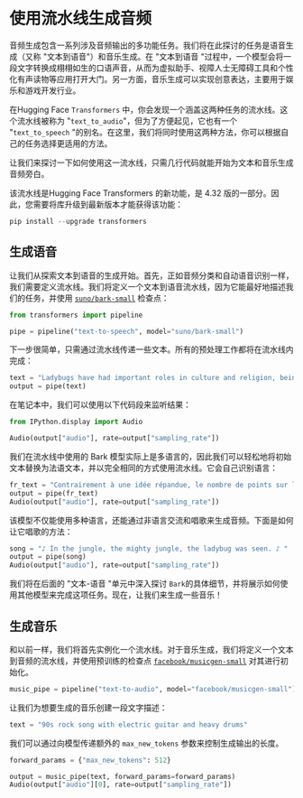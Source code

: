 # 使用流水线生成音频
音频生成包含一系列涉及音频输出的多功能任务。我们将在此探讨的任务是语音生成（又称 "文本到语音"）和音乐生成。在 "文本到语音 "过程中，一个模型会将一段文字转换成栩栩如生的口语声音，从而为虚拟助手、视障人士无障碍工具和个性化有声读物等应用打开大门。另一方面，音乐生成可以实现创意表达，主要用于娱乐和游戏开发行业。

在Hugging Face `Transformers` 中，你会发现一个涵盖这两种任务的流水线。这个流水线被称为 "`text_to_audio`"，但为了方便起见，它也有一个 "`text_to_speech` "的别名。在这里，我们将同时使用这两种方法，你可以根据自己的任务选择更适用的方法。

让我们来探讨一下如何使用这一流水线，只需几行代码就能开始为文本和音乐生成音频旁白。

该流水线是Hugging Face Transformers 的新功能，是 4.32 版的一部分。因此，您需要将库升级到最新版本才能获得该功能：

```python
pip install --upgrade transformers
```

## 生成语音
让我们从探索文本到语音的生成开始。首先，正如音频分类和自动语音识别一样，我们需要定义流水线。我们将定义一个文本到语音流水线，因为它能最好地描述我们的任务，并使用 [`suno/bark-small`](https://huggingface.co/suno/bark-small) 检查点：

```python
from transformers import pipeline

pipe = pipeline("text-to-speech", model="suno/bark-small")
```

下一步很简单，只需通过流水线传递一些文本。所有的预处理工作都将在流水线内完成：

```python
text = "Ladybugs have had important roles in culture and religion, being associated with luck, love, fertility and prophecy. "
output = pipe(text)
```

在笔记本中，我们可以使用以下代码段来监听结果：

```python
from IPython.display import Audio

Audio(output["audio"], rate=output["sampling_rate"])
```

我们在流水线中使用的 Bark 模型实际上是多语言的，因此我们可以轻松地将初始文本替换为法语文本，并以完全相同的方式使用流水线。它会自己识别语言：

```python
fr_text = "Contrairement à une idée répandue, le nombre de points sur les élytres d'une coccinelle ne correspond pas à son âge, ni en nombre d'années, ni en nombre de mois. "
output = pipe(fr_text)
Audio(output["audio"], rate=output["sampling_rate"])
```

该模型不仅能使用多种语言，还能通过非语言交流和唱歌来生成音频。下面是如何让它唱歌的方法：

```python
song = "♪ In the jungle, the mighty jungle, the ladybug was seen. ♪ "
output = pipe(song)
Audio(output["audio"], rate=output["sampling_rate"])
```

我们将在后面的 "文本-语音 "单元中深入探讨 `Bark`的具体细节，并将展示如何使用其他模型来完成这项任务。现在，让我们来生成一些音乐！

## 生成音乐
和以前一样，我们将首先实例化一个流水线。对于音乐生成，我们将定义一个文本到音频的流水线，并使用预训练的检查点 [`facebook/musicgen-small`](https://huggingface.co/facebook/musicgen-small) 对其进行初始化。

```python
music_pipe = pipeline("text-to-audio", model="facebook/musicgen-small")
```

让我们为想要生成的音乐创建一段文字描述：

```python
text = "90s rock song with electric guitar and heavy drums"
```

我们可以通过向模型传递额外的 `max_new_tokens` 参数来控制生成输出的长度。

```python
forward_params = {"max_new_tokens": 512}

output = music_pipe(text, forward_params=forward_params)
Audio(output["audio"][0], rate=output["sampling_rate"])
```

